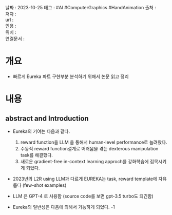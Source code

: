 
날짜 : 2023-10-25
태그 :   #AI #ComputerGraphics #HandAnimation 
출처 :   
저자 :   
url :   
인용 :   
위치 :  
연결문서 :   


# 개요

- 빠르게 Eureka 파트 구현부분 분석하기 위해서 논문 읽고 정리 


# 내용

## abstract and Introduction

- Eureka의 기여는 다음과 같다.
	1. reward function을 LLM 을 통해서 human-level performance로 늘려왔다.
	2. 수동적 reward function설계로 어러움을 겪는 dexterous manipulation task를 해결했다.
	3. 새로운 gradient-free in-context learning approch를 강화학습에 접목시키게 되었다.
	   
- 2023년의 L2R using LLM과 다르게 EUREKA는 task, reward template에 자유롭다 (few-shot examples)

- LLM 은 GPT-4 로 사용함 (source code를 보면 gpt-3.5 turbo도 되긴함)

- Eureka의 일반성은 다음에 의해서 가능하게 되었다.
	-1